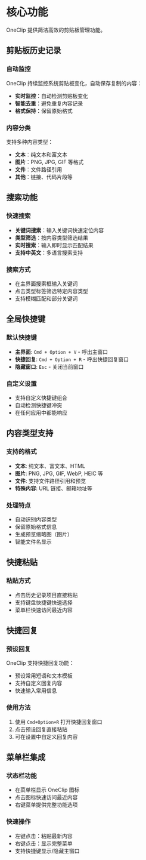 # 核心功能

OneClip 提供简洁高效的剪贴板管理功能。

## 剪贴板历史记录

### 自动监控

OneClip 持续监控系统剪贴板变化，自动保存复制的内容：

- **实时监控**：自动检测剪贴板变化
- **智能去重**：避免重复内容记录
- **格式保持**：保留原始格式

### 内容分类

支持多种内容类型：

- **文本**：纯文本和富文本
- **图片**：PNG, JPG, GIF 等格式
- **文件**：文件路径引用
- **其他**：链接、代码片段等

## 搜索功能

### 快速搜索

- **关键词搜索**：输入关键词快速定位内容
- **类型筛选**：按内容类型筛选结果
- **实时搜索**：输入即时显示匹配结果
- **支持中英文**：多语言搜索支持

### 搜索方式

- 在主界面搜索框输入关键词
- 点击类型标签筛选特定内容类型
- 支持模糊匹配和部分关键词

## 全局快捷键

### 默认快捷键

- **主界面**: `Cmd + Option + V` - 呼出主窗口
- **快捷回复**: `Cmd + Option + R` - 呼出快捷回复窗口
- **隐藏窗口**: `Esc` - 关闭当前窗口

### 自定义设置

- 支持自定义快捷键组合
- 自动检测快捷键冲突
- 在任何应用中都能响应

## 内容类型支持

### 支持的格式

- **文本**: 纯文本、富文本、HTML
- **图片**: PNG, JPG, GIF, WebP, HEIC 等
- **文件**: 支持文件路径引用和预览
- **特殊内容**: URL 链接、邮箱地址等

### 处理特点

- 自动识别内容类型
- 保留原始格式信息
- 生成预览缩略图（图片）
- 智能文件名显示

## 快捷粘贴

### 粘贴方式

- 点击历史记录项目直接粘贴
- 支持键盘快捷键快速选择
- 菜单栏快速访问最近内容

## 快捷回复

### 预设回复

OneClip 支持快捷回复功能：

- 预设常用短语和文本模板
- 支持自定义回复内容
- 快速输入常用信息

### 使用方法

1. 使用 `Cmd+Option+R` 打开快捷回复窗口
2. 点击预设回复直接粘贴
3. 可在设置中自定义回复内容

## 菜单栏集成

### 状态栏功能

- 在菜单栏显示 OneClip 图标
- 点击图标快速访问最近内容
- 右键菜单提供完整功能选项

### 快速操作

- 左键点击：粘贴最新内容
- 右键点击：显示完整菜单
- 支持快捷键显示/隐藏主窗口